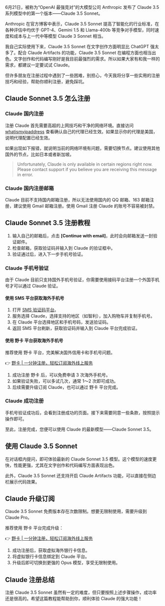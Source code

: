 6月21日，被称为“OpenAI 最强竞对”的大模型公司 Anthropic 发布了 Claude 3.5 系列模型中的第一个版本——Claude 3.5 Sonnet。

Anthropic 在官方博客中表示，Claude 3.5 Sonnet 提高了智能化的行业标准，在各种评估中均优于 GPT-4、Gemini 1.5 和 Llama-400b 等竞争对手模型，同时速度和成本与上一代中等模型 Claude 3 Sonnet 相当。

我自己实际使用下来，Claude 3.5 Sonnet 在文字创作方面明显比 ChatGPT 强太多了。配合 Claude Artifacts 的功能，Claude 3.5 Sonnet 在编程方面也相当出色。文字创作和代码编写刚好是我目前最强烈的需求。所以如果大家有和我一样的需求，都建议一定要试试 Claude。

但许多朋友在注册过程中遇到了一些困难，别担心，今天我将分享一些实用的注册技巧和经验，帮助你顺利注册，避免踩坑。

## Claude Sonnet 3.5 怎么注册

### Claude 国内注册

注册 Claude 首先需要高超的上网技巧和干净的网络环境。直接访问 [whatismyipaddress](https://whatismyipaddress.com/) 查看确认自己的代理已经生效。如果显示你的代理是美国，说明代理配置已经生效。

如果出现如下报错，就说明当前的网络环境有问题，需要切换节点。建议使用其他国外的节点，比如日本或者新加坡。

> Unfortunately, Claude is only available in certain regions right now. Please contact support if you believe you are receiving this message in error.

### Claude 国内注册邮箱

Claude 目前不支持国内邮箱注册，所以无法使用国内的 QQ 邮箱、163 邮箱注册，建议使用 Gmail 邮箱注册。使用 Gmail 注册 Claude 的账号不容易被封禁。

## Claude Sonnet 3.5 注册教程

1. 输入自己的邮箱后，点击 **[Continue with email]**，此时会向邮箱发送一封验证邮件。
2. 检查邮箱，获取验证码并输入到 Claude 的验证框中。
3. 验证通过后，进入下一步手机号验证。

### Claude 手机号验证

由于 Claude 目前只支持国外手机号验证，你需要使用接码平台注册一个外国手机号才可以通过 Claude 验证。

#### 使用 SMS 平台获取海外手机号

1. 打开 [SMS 验证码平台](https://sms-activate.org/)。
2. 服务选择 Claude，选择支持的地区（如智利），加入购物车并复制手机号。
3. 在 Claude 平台选择地区和手机号码，发送验证码。
4. 返回 SMS 平台刷新，获取验证码并输入到 Claude 平台完成验证。

#### 使用 野卡 平台获取海外手机号

推荐使用 野卡 平台，完美解决国外信用卡和手机号问题。

👉 [野卡 | 一分钟注册，轻松订阅海外线上服务](https://bit.ly/bewildcard)

1. 成功注册 野卡 后，可以免费申请 3 次海外手机号。
2. 如果验证失败，可以多试几次，通常 1～2 次即可成功。
3. 后续需要升级订阅 Claude，也可以通过 野卡 平台完成。

### Claude 成功注册

手机号验证成功后，会看到注册成功的页面。接下来需要同意一些条款，按照提示操作即可。

至此，注册完成，您便可以使用 Claude 的最新模型——Claude Sonnet 3.5。

## 使用 Claude 3.5 Sonnet

在对话框内提问，即可体验最新的 Claude Sonnet 3.5 模型。这个模型的速度更快，性能更强，尤其在文字创作和代码编写方面表现出色。

此外，Claude 3.5 Sonnet 还支持开启 Claude Artifacts 功能，可以直接在侧边栏展示代码效果。

## Claude 升级订阅

Claude 3.5 Sonnet 免费版本存在次数限制。想要无限制使用，需要升级到 Claude Pro。

推荐使用 野卡 平台完成升级：

👉 [野卡 | 一分钟注册，轻松订阅海外线上服务](https://bit.ly/bewildcard)

1. 成功注册后，获取虚拟海外银行卡信息。
2. 将虚拟银行卡信息绑定到 Claude 平台。
3. 升级后即可切换到更强的 Opus 模型，享受无限制使用。

## Claude 注册总结

注册 Claude 3.5 Sonnet 虽然有一定的难度，但只要按照上述步骤操作，成功率还是很高的。希望这篇教程能帮助到你，顺利体验 Claude 的强大功能！
